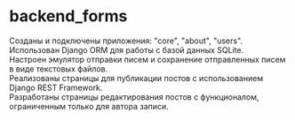 # backend_forms  
Созданы и подключены приложения: "core", "about", "users".  
Использован Django ORM для работы с базой данных SQLite.  
Настроен эмулятор отправки писем и сохранение отправленных писем в виде текстовых файлов.  
Реализованы страницы для публикации постов с использованием Django REST Framework.  
Разработаны страницы редактирования постов с функционалом, ограниченным только для автора записи.  
